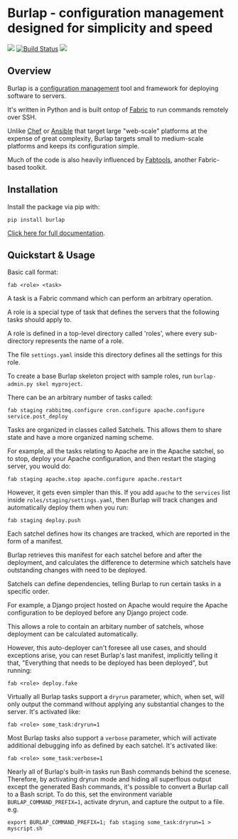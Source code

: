 Burlap - configuration management designed for simplicity and speed
===================================================================

[![](https://img.shields.io/pypi/v/burlap.svg)](https://pypi.python.org/pypi/burlap) [![Build Status](https://img.shields.io/travis/chrisspen/burlap.svg?branch=master)](https://travis-ci.org/chrisspen/burlap) [![](https://pyup.io/repos/github/chrisspen/burlap/shield.svg)](https://pyup.io/repos/github/chrisspen/burlap)

Overview
--------

Burlap is a [configuration management](https://en.wikipedia.org/wiki/Comparison_of_open-source_configuration_management_software)
tool and framework for deploying software to servers.

It's written in Python and is built ontop of [Fabric](http://www.fabfile.org/) to run commands remotely over SSH.

Unlike [Chef](https://www.chef.io/) or [Ansible](http://www.ansible.com/) that target large "web-scale" platforms at the expense of great complexity, Burlap targets small to medium-scale platforms and keeps its configuration simple.

Much of the code is also heavily influenced by [Fabtools](https://github.com/fabtools/fabtools), another Fabric-based toolkit.

Installation
------------

Install the package via pip with:

    pip install burlap

[Click here for full documentation](http://chrisspen.github.io/burlap/).

Quickstart & Usage
------------------

Basic call format:

    fab <role> <task>

A task is a Fabric command which can perform an arbitrary operation.

A role is a special type of task that defines the servers that the following tasks should apply to.

A role is defined in a top-level directory called 'roles', where every sub-directory represents the name of a role.

The file `settings.yaml` inside this directory defines all the settings for this role.

To create a base Burlap skeleton project with sample roles, run `burlap-admin.py skel myproject`.

There can be an arbitrary number of tasks called:

    fab staging rabbitmq.configure cron.configure apache.configure service.post_deploy

Tasks are organized in classes called Satchels. This allows them to share state and have a more organized naming scheme.

For example, all the tasks relating to Apache are in the Apache satchel, so to stop, deploy your Apache configuration, and then restart the staging server, you would do:

    fab staging apache.stop apache.configure apache.restart

However, it gets even simpler than this. If you add `apache` to the `services` list inside `roles/staging/settings.yaml`, then Burlap will track changes and automatically deploy them when you run:

    fab staging deploy.push

Each satchel defines how its changes are tracked, which are reported in the form of a manifest.

Burlap retrieves this manifest for each satchel before and after the deployment, and calculates the difference to determine which satchels have outstanding changes with need to be deployed.

Satchels can define dependencies, telling Burlap to run certain tasks in a specific order.

For example, a Django project hosted on Apache would require the Apache configuration to be deployed before any Django project code.

This allows a role to contain an arbitary number of satchels, whose deployment can be calculated automatically.

However, this auto-deployer can't foresee all use cases, and should exceptions arise, you can reset Burlap's last manifest, implicitly telling it that, "Everything that needs to be deployed has been deployed", but running:

    fab <role> deploy.fake

Virtually all Burlap tasks support a `dryrun` parameter, which, when set, will only output the command without applying any substantial changes to the server. It's activated like:

    fab <role> some_task:dryrun=1

Most Burlap tasks also support a `verbose` parameter, which will activate additional debugging info as defined by each satchel. It's activated like:

    fab <role> some_task:verbose=1

Nearly all of Burlap's built-in tasks run Bash commands behind the scenese. Therefore, by activating dryrun mode and hiding all superflous output except the generated Bash commands,
it's possible to convert a Burlap call to a Bash script. To do this, set the environment variable `BURLAP_COMMAND_PREFIX=1`, activate dryrun, and capture the output to a file. e.g.

    export BURLAP_COMMAND_PREFIX=1; fab staging some_task:dryrun=1 > myscript.sh
